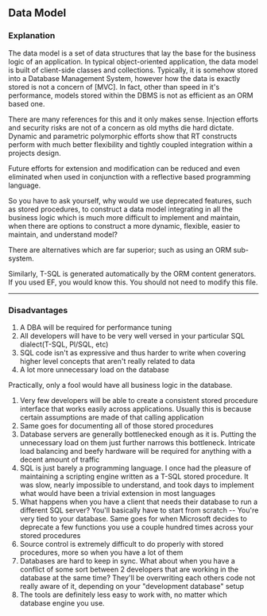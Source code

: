 ﻿## Data Model

### Explanation

  The data model is a set of data structures that lay the base for the business logic of an application. In typical object-oriented application, the data model is built of client-side classes and collections. Typically, it is somehow stored into a Database Management System, however how the data is exactly stored is not a concern of [MVC].  In fact, other than speed in it's performance, models stored within the DBMS is not as efficient as an ORM based one.
  
  There are many references for this and it only makes sense.   Injection efforts and security risks are not of a concern as old myths die hard dictate.   Dynamic and parametric polymorphic efforts show that RT constructs perform with much better flexibility and tightly coupled integration within a projects design.
  
  Future efforts for extension and modification can be reduced and even eliminated when used in conjunction with a reflective based programming language.

  So you have to ask yourself, why would we use deprecated features, such as stored procedures, to construct a data model integrating in all the business logic which is much more difficult to implement and maintain, when there are options to construct a more dynamic, flexible, easier to maintain, and understand model?

  There are alternatives which are far superior; such as using an ORM sub-system.
  
  Similarly, T-SQL is generated automatically by the ORM content generators.  If you used EF, you would know this.  You should not need to modify this file.

---

### Disadvantages

  1. A DBA will be required for performance tuning
  2. All developers will have to be very well versed in your particular SQL dialect(T-SQL, Pl/SQL, etc)
  3. SQL code isn't as expressive and thus harder to write when covering higher level concepts that aren't really related to data
  4. A lot more unnecessary load on the database

  Practically, only a fool would have all business logic in the database.

  1. Very few developers will be able to create a consistent stored procedure interface that works easily across applications. Usually this is because certain assumptions are made of that calling application
  2. Same goes for documenting all of those stored procedures
  3. Database servers are generally bottlenecked enough as it is. Putting the unnecessary load on them just further narrows this bottleneck. Intricate load balancing and beefy hardware will be required for anything with a decent amount of traffic
  4. SQL is just barely a programming language. I once had the pleasure of maintaining a scripting engine written as a T-SQL stored procedure. It was slow, nearly impossible to understand, and took days to implement what would have been a trivial extension in most languages
  5. What happens when you have a client that needs their database to run a different SQL server? You'll basically have to start from scratch -- You're very tied to your database. Same goes for when Microsoft decides to deprecate a few functions you use a couple hundred times across your stored procedures
  6. Source control is extremely difficult to do properly with stored procedures, more so when you have a lot of them
  7. Databases are hard to keep in sync. What about when you have a conflict of some sort between 2 developers that are working in the database at the same time? They'll be overwriting each others code not really aware of it, depending on your "development database" setup
  8. The tools are definitely less easy to work with, no matter which database engine you use.